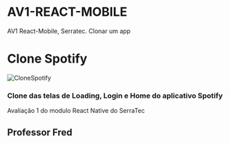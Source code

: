 # AV1-REACT-MOBILE

AV1 React-Mobile, Serratec. Clonar um app

<h1>Clone Spotify</h1>

![CloneSpotify]('./src/assets/images/cloneSpotify.png')

<h3>Clone das telas de Loading, Login e Home do aplicativo Spotify</h3>
<p>Avaliação 1 do modulo React Native do SerraTec</p>

<h2>Professor Fred</h2>
